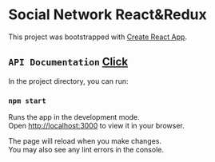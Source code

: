 # Social Network React&Redux

This project was bootstrapped with [Create React App](https://github.com/facebook/create-react-app).

## `API Documentation` [Click](https://social-network.samuraijs.com/docs)

In the project directory, you can run:

### `npm start`

Runs the app in the development mode.\
Open [http://localhost:3000](http://localhost:3000) to view it in your browser.

The page will reload when you make changes.\
You may also see any lint errors in the console.


